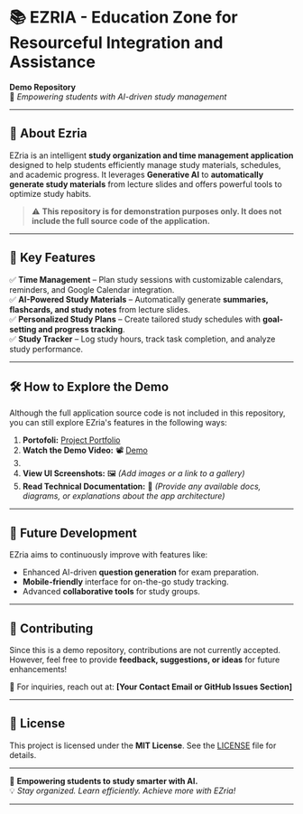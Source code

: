 # 📚 EZRIA - Education Zone for Resourceful Integration and Assistance  

**Demo Repository**  
🚀 *Empowering students with AI-driven study management*  

---

## 🌟 About Ezria  
EZria is an intelligent **study organization and time management application** designed to help students efficiently manage study materials, schedules, and academic progress. It leverages **Generative AI** to **automatically generate study materials** from lecture slides and offers powerful tools to optimize study habits.

> ⚠️ **This repository is for demonstration purposes only. It does not include the full source code of the application.**

---

## 🎯 Key Features  
✅ **Time Management** – Plan study sessions with customizable calendars, reminders, and Google Calendar integration.  
✅ **AI-Powered Study Materials** – Automatically generate **summaries, flashcards, and study notes** from lecture slides.  
✅ **Personalized Study Plans** – Create tailored study schedules with **goal-setting and progress tracking**.  
✅ **Study Tracker** – Log study hours, track task completion, and analyze study performance.  

---

## 🛠️ How to Explore the Demo  
Although the full application source code is not included in this repository, you can still explore EZria's features in the following ways:  

1. **Portofoli:** [Project Portfolio](https://seniorproject.sit.kmutt.ac.th/showproject/CS64-RE10)
2. **Watch the Demo Video:** 📽️ [Demo](https://www.youtube.com/watch?v=V-hTpv9-im0)
3. 
4. **View UI Screenshots:** 🖼️ *(Add images or a link to a gallery)*  
5. **Read Technical Documentation:** 📄 *(Provide any available docs, diagrams, or explanations about the app architecture)*  

---

## 🚀 Future Development  
EZria aims to continuously improve with features like:  
- Enhanced AI-driven **question generation** for exam preparation.  
- **Mobile-friendly** interface for on-the-go study tracking.  
- Advanced **collaborative tools** for study groups.  

---

## 🤝 Contributing  
Since this is a demo repository, contributions are not currently accepted. However, feel free to provide **feedback, suggestions, or ideas** for future enhancements!  

📩 For inquiries, reach out at: **[Your Contact Email or GitHub Issues Section]**  

---

## 📜 License  
This project is licensed under the **MIT License**. See the [LICENSE](LICENSE) file for details.  

---

🌱 **Empowering students to study smarter with AI.**  
💡 *Stay organized. Learn efficiently. Achieve more with EZria!*  

---

